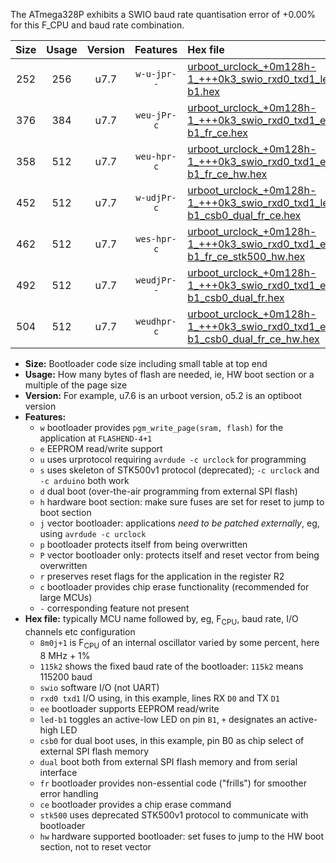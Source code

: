 The ATmega328P exhibits a SWIO baud rate quantisation error of +0.00% for this F_CPU and baud rate combination.

|Size|Usage|Version|Features|Hex file|
|:-:|:-:|:-:|:-:|:--|
|252|256|u7.7|`w-u-jpr--`|[urboot_urclock_+0m128h-1_+++0k3_swio_rxd0_txd1_led-b1.hex](https://raw.githubusercontent.com/stefanrueger/urboot.hex/main/boards/urclock/internal_oscillator/fcpu_+0m128h-1/br_+++0k3/urboot_urclock_+0m128h-1_+++0k3_swio_rxd0_txd1_led-b1.hex)|
|376|384|u7.7|`weu-jPr-c`|[urboot_urclock_+0m128h-1_+++0k3_swio_rxd0_txd1_ee_led-b1_fr_ce.hex](https://raw.githubusercontent.com/stefanrueger/urboot.hex/main/boards/urclock/internal_oscillator/fcpu_+0m128h-1/br_+++0k3/urboot_urclock_+0m128h-1_+++0k3_swio_rxd0_txd1_ee_led-b1_fr_ce.hex)|
|358|512|u7.7|`weu-hpr-c`|[urboot_urclock_+0m128h-1_+++0k3_swio_rxd0_txd1_ee_led-b1_fr_ce_hw.hex](https://raw.githubusercontent.com/stefanrueger/urboot.hex/main/boards/urclock/internal_oscillator/fcpu_+0m128h-1/br_+++0k3/urboot_urclock_+0m128h-1_+++0k3_swio_rxd0_txd1_ee_led-b1_fr_ce_hw.hex)|
|452|512|u7.7|`w-udjPr-c`|[urboot_urclock_+0m128h-1_+++0k3_swio_rxd0_txd1_led-b1_csb0_dual_fr_ce.hex](https://raw.githubusercontent.com/stefanrueger/urboot.hex/main/boards/urclock/internal_oscillator/fcpu_+0m128h-1/br_+++0k3/urboot_urclock_+0m128h-1_+++0k3_swio_rxd0_txd1_led-b1_csb0_dual_fr_ce.hex)|
|462|512|u7.7|`wes-hpr-c`|[urboot_urclock_+0m128h-1_+++0k3_swio_rxd0_txd1_ee_led-b1_fr_ce_stk500_hw.hex](https://raw.githubusercontent.com/stefanrueger/urboot.hex/main/boards/urclock/internal_oscillator/fcpu_+0m128h-1/br_+++0k3/urboot_urclock_+0m128h-1_+++0k3_swio_rxd0_txd1_ee_led-b1_fr_ce_stk500_hw.hex)|
|492|512|u7.7|`weudjPr--`|[urboot_urclock_+0m128h-1_+++0k3_swio_rxd0_txd1_ee_led-b1_csb0_dual_fr.hex](https://raw.githubusercontent.com/stefanrueger/urboot.hex/main/boards/urclock/internal_oscillator/fcpu_+0m128h-1/br_+++0k3/urboot_urclock_+0m128h-1_+++0k3_swio_rxd0_txd1_ee_led-b1_csb0_dual_fr.hex)|
|504|512|u7.7|`weudhpr-c`|[urboot_urclock_+0m128h-1_+++0k3_swio_rxd0_txd1_ee_led-b1_csb0_dual_fr_ce_hw.hex](https://raw.githubusercontent.com/stefanrueger/urboot.hex/main/boards/urclock/internal_oscillator/fcpu_+0m128h-1/br_+++0k3/urboot_urclock_+0m128h-1_+++0k3_swio_rxd0_txd1_ee_led-b1_csb0_dual_fr_ce_hw.hex)|

- **Size:** Bootloader code size including small table at top end
- **Usage:** How many bytes of flash are needed, ie, HW boot section or a multiple of the page size
- **Version:** For example, u7.6 is an urboot version, o5.2 is an optiboot version
- **Features:**
  + `w` bootloader provides `pgm_write_page(sram, flash)` for the application at `FLASHEND-4+1`
  + `e` EEPROM read/write support
  + `u` uses urprotocol requiring `avrdude -c urclock` for programming
  + `s` uses skeleton of STK500v1 protocol (deprecated); `-c urclock` and `-c arduino` both work
  + `d` dual boot (over-the-air programming from external SPI flash)
  + `h` hardware boot section: make sure fuses are set for reset to jump to boot section
  + `j` vector bootloader: applications *need to be patched externally*, eg, using `avrdude -c urclock`
  + `p` bootloader protects itself from being overwritten
  + `P` vector bootloader only: protects itself and reset vector from being overwritten
  + `r` preserves reset flags for the application in the register R2
  + `c` bootloader provides chip erase functionality (recommended for large MCUs)
  + `-` corresponding feature not present
- **Hex file:** typically MCU name followed by, eg, F<sub>CPU</sub>, baud rate, I/O channels etc configuration
  + `8m0j+1` is F<sub>CPU</sub> of an internal oscillator varied by some percent, here 8 MHz + 1%
  + `115k2` shows the fixed baud rate of the bootloader: `115k2` means 115200 baud
  + `swio` software I/O (not UART)
  + `rxd0 txd1` I/O using, in this example, lines RX `D0` and TX `D1`
  + `ee` bootloader supports EEPROM read/write
  + `led-b1` toggles an active-low LED on pin `B1`, `+` designates an active-high LED
  + `csb0` for dual boot uses, in this example, pin B0 as chip select of external SPI flash memory
  + `dual` boot both from external SPI flash memory and from serial interface
  + `fr` bootloader provides non-essential code ("frills") for smoother error handling
  + `ce` bootloader provides a chip erase command
  + `stk500` uses deprecated STK500v1 protocol to communicate with bootloader
  + `hw` hardware supported bootloader: set fuses to jump to the HW boot section, not to reset vector

